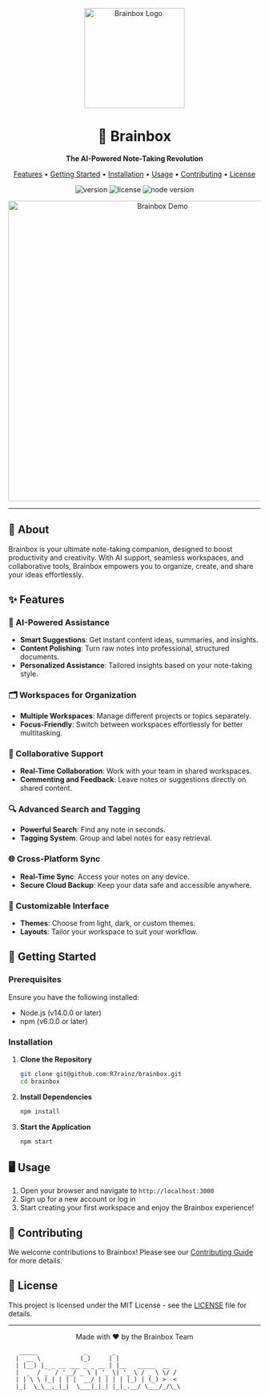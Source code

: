<p align="center">
  <img src="file:///home/rainz/Downloads/DALL%C2%B7E%202024-11-20%2020.49.32%20-%20A%20cartoon-style%20human%20brain%20meditating,%20with%20a%20peaceful%20expression.%20The%20brain%20should%20be%20sitting%20cross-legged%20in%20a%20meditative%20pose,%20surrounded%20by%20a%20cal.webp" alt="Brainbox Logo" width="200"/>
</p>

<h1 align="center">🧠 Brainbox</h1>

<p align="center">
  <strong>The AI-Powered Note-Taking Revolution</strong>
</p>

<p align="center">
  <a href="#features">Features</a> •
  <a href="#getting-started">Getting Started</a> •
  <a href="#installation">Installation</a> •
  <a href="#usage">Usage</a> •
  <a href="#contributing">Contributing</a> •
  <a href="#license">License</a>
</p>

<p align="center">
  <img src="https://img.shields.io/badge/version-1.0.0-blue.svg" alt="version"/>
  <img src="https://img.shields.io/badge/license-MIT-green.svg" alt="license"/>
  <img src="https://img.shields.io/badge/node-%3E%3D%2014.0.0-brightgreen.svg" alt="node version"/>
</p>

<p align="center">
  <img src="https://your-image-url-here.com/brainbox-demo.gif" alt="Brainbox Demo" width="600"/>
</p>

---

## 🌟 About

Brainbox is your ultimate note-taking companion, designed to boost productivity and creativity. With AI support, seamless workspaces, and collaborative tools, Brainbox empowers you to organize, create, and share your ideas effortlessly.

## ✨ Features

### 🚀 AI-Powered Assistance
- **Smart Suggestions**: Get instant content ideas, summaries, and insights.
- **Content Polishing**: Turn raw notes into professional, structured documents.
- **Personalized Assistance**: Tailored insights based on your note-taking style.

### 🗂️ Workspaces for Organization
- **Multiple Workspaces**: Manage different projects or topics separately.
- **Focus-Friendly**: Switch between workspaces effortlessly for better multitasking.

### 🤝 Collaborative Support
- **Real-Time Collaboration**: Work with your team in shared workspaces.
- **Commenting and Feedback**: Leave notes or suggestions directly on shared content.

### 🔍 Advanced Search and Tagging
- **Powerful Search**: Find any note in seconds.
- **Tagging System**: Group and label notes for easy retrieval.

### 🌐 Cross-Platform Sync
- **Real-Time Sync**: Access your notes on any device.
- **Secure Cloud Backup**: Keep your data safe and accessible anywhere.

### 🎨 Customizable Interface
- **Themes**: Choose from light, dark, or custom themes.
- **Layouts**: Tailor your workspace to suit your workflow.

## 🚀 Getting Started

### Prerequisites

Ensure you have the following installed:
- Node.js (v14.0.0 or later)
- npm (v6.0.0 or later)

### Installation

1. **Clone the Repository**
   ```bash
   git clone git@github.com:R7rainz/brainbox.git
   cd brainbox
   ```

2. **Install Dependencies**
   ```bash
   npm install
   ```

3. **Start the Application**
   ```bash
   npm start
   ```

## 🖥️ Usage

1. Open your browser and navigate to `http://localhost:3000`
2. Sign up for a new account or log in
3. Start creating your first workspace and enjoy the Brainbox experience!

## 🤝 Contributing

We welcome contributions to Brainbox! Please see our [Contributing Guide](CONTRIBUTING.md) for more details.

## 📄 License

This project is licensed under the MIT License - see the [LICENSE](LICENSE) file for details.

---

<p align="center">
  Made with ❤️ by the Brainbox Team
</p>

```
   _____             _       _               
  |  __ \           (_)     | |              
  | |__) |_ _ __ ___ _ _ __ | |__   _____  __
  |  _  / _` / '__/ _ \ | '_ \| '_ \ / _ \ \/ /
  | | \ \ (_| | | |  __/ | | | | |_) | (_) >  < 
  |_|  \_\__,_|_|  \___|_|_| |_|_.__/ \___/_/\_\
```
